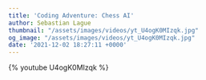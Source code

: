 ```yaml
---
title: 'Coding Adventure: Chess AI'
author: Sebastian Lague
thumbnail: "/assets/images/videos/yt_U4ogK0MIzqk.jpg"
og_image: "/assets/images/videos/yt_U4ogK0MIzqk.jpg"
date: '2021-12-02 18:27:11 +0000'
---
```


{% youtube U4ogK0MIzqk %}